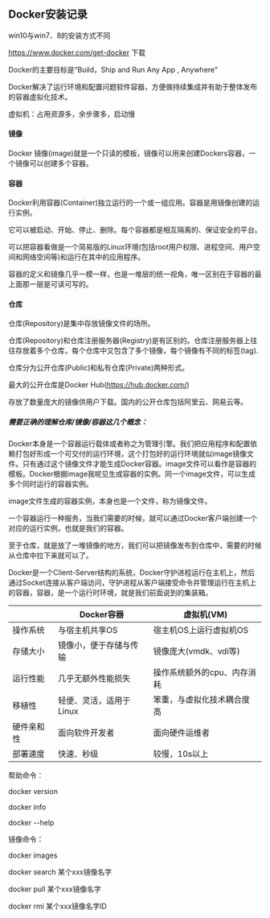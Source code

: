 ## Docker安装记录

win10与win7、8的安装方式不同

https://www.docker.com/get-docker  下载

Docker的主要目标是“Build，Ship and Run Any App , Anywhere”

Docker解决了运行环境和配置问题软件容器，方便做持续集成并有助于整体发布的容器虚拟化技术。

虚拟机：占用资源多，余步骤多，启动慢

#### 镜像

Docker 镜像(image)就是一个只读的模板，镜像可以用来创建Dockers容器，一个镜像可以创建多个容器。

#### 容器

Docker利用容器(Container)独立运行的一个或一组应用。容器是用镜像创建的运行实例。

它可以被启动、开始、停止、删除。每个容器都是相互隔离的、保证安全的平台。

可以把容器看做是一个简易版的Linux环境(包括root用户权限、进程空间、用户空间和网络空间等)和运行在其中的应用程序。

容器的定义和镜像几乎一模一样，也是一堆层的统一视角，唯一区别在于容器的最上面那一层是可读可写的。

#### 仓库

仓库(Repository)是集中存放镜像文件的场所。

仓库(Repository)和仓库注册服务器(Registry)是有区别的。仓库注册服务器上往往存放着多个仓库，每个仓库中又包含了多个镜像，每个镜像有不同的标签(tag).

仓库分为公开仓库(Public)和私有仓库(Private)两种形式。

最大的公开仓库是Docker Hub(https://hub.docker.com/)

存放了数量庞大的镜像供用户下载。国内的公开仓库包括阿里云、网易云等。

##### 需要正确的理解仓库/镜像/容器这几个概念：

Docker本身是一个容器运行载体或者称之为管理引擎。我们把应用程序和配置依赖打包好形成一个可交付的运行环境，这个打包好的运行环境就似image镜像文件。只有通过这个镜像文件才能生成Docker容器。image文件可以看作是容器的模板。Docker根据image我呢见生成容器的实例。同一个image文件，可以生成多个同时运行的容器实例。

image文件生成的容器实例，本身也是一个文件，称为镜像文件。

一个容器运行一种服务，当我们需要的时候，就可以通过Docker客户端创建一个对应的运行实例，也就是我们的容器。

至于仓库，就是放了一堆镜像的地方，我们可以把镜像发布到仓库中，需要的时候从仓库中拉下来就可以了。

Docker是一个Client-Server结构的系统，Docker守护进程运行在主机上，然后通过Socket连接从客户端访问，守护进程从客户端接受命令并管理运行在主机上的容器，容器，是一个运行时环境，就是我们前面说到的集装箱。

|            | Docker容器              | 虚拟机(VM)                  |
| ---------- | ----------------------- | --------------------------- |
| 操作系统   | 与宿主机共享OS          | 宿主机OS上运行虚拟机OS      |
| 存储大小   | 镜像小，便于存储与传输  | 镜像庞大(vmdk、vdi等)       |
| 运行性能   | 几乎无额外性能损失      | 操作系统额外的cpu、内存消耗 |
| 移植性     | 轻便、灵活，适用于Linux | 笨重，与虚拟化技术耦合度高  |
| 硬件亲和性 | 面向软件开发者          | 面向硬件运维者              |
| 部署速度   | 快速、秒级              | 较慢，10s以上               |

帮助命令：

docker version

docker info

docker --help

镜像命令：

docker images

docker search 某个xxx镜像名字

docker pull 某个xxx镜像名字

docker rmi 某个xxx镜像名字ID
